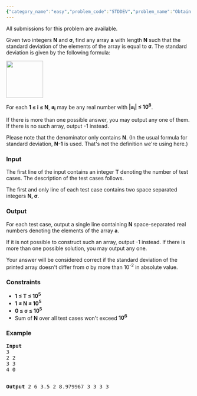 ```yaml
---
{"category_name":"easy","problem_code":"STDDEV","problem_name":"Obtain Desired Standard Deviation","languages_supported":{"0":"C","1":"CPP14","2":"JAVA","3":"PYTH","4":"PYTH 3.5","5":"PYPY"},"max_timelimit":1,"source_sizelimit":50000,"problem_author":"admin2","problem_tester":null,"date_added":"30-10-2017","tags":{"0":"acmind17","1":"ad","2":"admin2","3":"simple"},"time":{"view_start_date":1509900600,"submit_start_date":1509900600,"visible_start_date":1509900600,"end_date":1735669800},"is_direct_submittable":false,"layout":"problem"}
---
```

<span class="solution-visible-txt">All submissions for this problem are available.</span><p>Given two integers <b>N</b> and <b>σ</b>, find any array <b>a</b> with length <b>N</b> such that the standard deviation of the elements of the array is equal to <b>σ</b>. The standard deviation is given by the following formula:

<img height="100"  src="https://codechef_shared.s3.amazonaws.com/download/upload/ACMIND17/sd_compressed.jpg"/>
</p>

<p>For each <b>1 ≤ i ≤ N</b>, <b>a<sub>i</sub></b> may be any real number with <b>|a<sub>i</sub>| ≤ 10<sup>8</sup></b>.</p>

<p>If there is more than one possible answer, you may output any one of them. If there is no such array, output -1 instead.</p>

<p>Please note that the denominator only contains <b>N</b>. (In the usual formula for standard deviation, <b>N-1</b> is used. That's not the definition we're using here.)</p>

<h3>Input</h3>
<p>The first line of the input contains an integer <b>T</b> denoting the number of test cases. The description of the test cases follows.</p>
<p>The first and only line of each test case contains two space separated integers <b>N, σ</b>.</p>

<h3>Output</h3>
<p>For each test case, output a single line containing <b>N</b> space-separated real numbers denoting the elements of the array <b>a</b>.</p>

<p>If it is not possible to construct such an array, output -1 instead. If there is more than one possible solution, you may output any one.</p>

<p>Your answer will be considered correct if the standard deviation of the printed array doesn't differ from σ by more than 10<sup>-2</sup> in absolute value.</p>

<h3>Constraints</h3>
<ul>
<li><b>1 ≤ T ≤ 10<sup>5</sup></b></li>
<li><b>1 ≤ N ≤ 10<sup>5</sup></b></li>
<li><b>0 ≤ σ ≤ 10<sup>5</sup></b></li>
<li>Sum of <b>N</b> over all test cases won't exceed <b>10<sup>6</sup></b></li>
</ul>

<h3>Example</h3>
<pre>
<b>Input</b>
3
2 2
3 3
4 0

<b>Output</b>
2 6
3.5 2 8.979967
3 3 3 3
</pre>